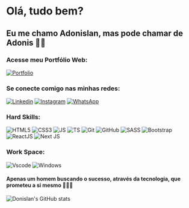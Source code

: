 # Olá, tudo bem? 
## Eu me chamo Adonislan, mas pode chamar de Adonis 🖖🏾

### Acesse meu Portfólio Web: 
[![Portfolio](https://img.shields.io/badge/Portfolio-FF5722?style=for-the-badge&logo=todoist&logoColor=white)](https://portfolio-profissional-drab.vercel.app/index.html)

### Se conecte comigo nas minhas redes: 

[![Linkedin](https://img.shields.io/badge/LinkedIn-0077B5?style=for-the-badge&logo=linkedin&logoColor=white)](https://www.linkedin.com/in/adonislan-silva/) [![Instagram](https://img.shields.io/badge/Instagram-E4405F?style=for-the-badge&logo=instagram&logoColor=white)](https://www.instagram.com/donislan/) [![WhatsApp](https://img.shields.io/badge/WhatsApp-25D366?style=for-the-badge&logo=whatsapp&logoColor=white)](https://api.whatsapp.com/send?phone=+5582999203503&text=Ol%C3%A1%2C+tudo+bem%3F)

### Hard Skills:

![HTML5](https://img.shields.io/badge/HTML5-E34F26?style=for-the-badge&logo=html5&logoColor=white)
![CSS3](https://img.shields.io/badge/CSS3-1572B6?style=for-the-badge&logo=css3&logoColor=white)
![JS](https://img.shields.io/badge/JavaScript-323330?style=for-the-badge&logo=javascript&logoColor=F7DF1E)
![TS](https://img.shields.io/badge/TypeScript-007ACC?style=for-the-badge&logo=typescript&logoColor=white)
![Git](https://img.shields.io/badge/git-%23F05033.svg?style=for-the-badge&logo=git&logoColor=white)
![GitHub](https://img.shields.io/badge/github-%23121011.svg?style=for-the-badge&logo=github&logoColor=white)
![SASS](https://img.shields.io/badge/Sass-CC6699?style=for-the-badge&logo=sass&logoColor=white)
![Bootstrap](https://img.shields.io/badge/Bootstrap-563D7C?style=for-the-badge&logo=bootstrap&logoColor=white)
![ReactJS](https://img.shields.io/badge/React-20232A?style=for-the-badge&logo=react&logoColor=61DAFB)
![Next JS](https://img.shields.io/badge/Next-black?style=for-the-badge&logo=next.js&logoColor=white)

### Work Space:

![Vscode](https://img.shields.io/badge/Vscode-007ACC?style=for-the-badge&logo=visual-studio-code&logoColor=white)
![Windows](https://img.shields.io/badge/Windows-000?style=for-the-badge&logo=windows&logoColor=2CA5E0)

#### Apenas um homem buscando o sucesso, através da tecnologia, que prometeu a si mesmo 🧑🏾‍💻

![Donislan's GitHub stats](https://github-readme-stats.vercel.app/api?username=donislan&show_icons=true&theme=dark)
